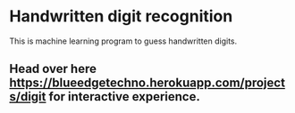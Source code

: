# Handwritten digit recognition
 This is machine learning program to guess handwritten digits.
   ## Head over here https://blueedgetechno.herokuapp.com/projects/digit for interactive experience.
